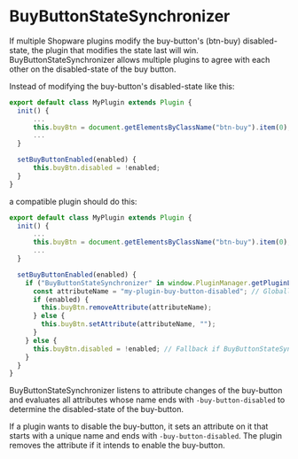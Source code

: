 # BuyButtonStateSynchronizer

If multiple Shopware plugins modify the buy-button's (btn-buy) disabled-state, the plugin that modifies the state last will win.
BuyButtonStateSynchronizer allows multiple plugins to agree with each other on the disabled-state of the buy button.

Instead of modifying the buy-button's disabled-state like this:

```javascript
export default class MyPlugin extends Plugin {
  init() {
      ...
      this.buyBtn = document.getElementsByClassName("btn-buy").item(0);
      ...
  }

  setBuyButtonEnabled(enabled) {
      this.buyBtn.disabled = !enabled;
  }
}
```

a compatible plugin should do this:

```javascript
export default class MyPlugin extends Plugin {
  init() {
      ...
      this.buyBtn = document.getElementsByClassName("btn-buy").item(0);
      ...
  }

  setBuyButtonEnabled(enabled) {
    if ("BuyButtonStateSynchronizer" in window.PluginManager.getPluginList()) {
      const attributeName = "my-plugin-buy-button-disabled"; // Globally unique attribute name
      if (enabled) {
        this.buyBtn.removeAttribute(attributeName);
      } else {
        this.buyBtn.setAttribute(attributeName, "");
      }
    } else {
      this.buyBtn.disabled = !enabled; // Fallback if BuyButtonStateSynchronizer plugin is not installed
    }
  }
}
```

BuyButtonStateSynchronizer listens to attribute changes of the buy-button and evaluates all
attributes whose name ends with `-buy-button-disabled` to determine the disabled-state of the buy-button.

If a plugin wants to disable the buy-button, it sets an attribute on it that starts with a unique name
and ends with `-buy-button-disabled`. The plugin removes the attribute if it intends to enable the buy-button.
